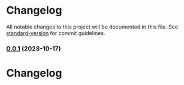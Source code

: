 # Changelog

All notable changes to this project will be documented in this file. See [standard-version](https://github.com/conventional-changelog/standard-version) for commit guidelines.

### [0.0.1](https://github.com/geops/mobility-web-component/compare/v0.0.1-beta.6...v0.0.1) (2023-10-17)

# Changelog
